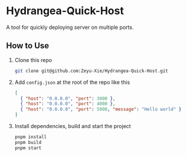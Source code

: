 # Hydrangea-Quick-Host

A tool for quickly deploying server on multiple ports.

## How to Use

1. Clone this repo

   ```bash
   git clone git@github.com:Zeyu-Xie/Hydrangea-Quick-Host.git
   ```

2. Add `config.json` at the root of the repo like this

   ```json
   [
     { "host": "0.0.0.0", "port": 3000 },
     { "host": "0.0.0.0", "port": 4000 },
     { "host": "0.0.0.0", "port": 5000, "message": "Hello world" }
   ]
   ```
3. Install dependencies, build and start the project

   ```bash
   pnpm install
   pnpm build
   pnpm start
   ```

   
